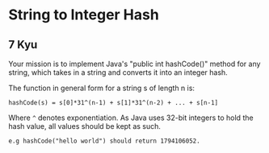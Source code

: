 # String to Integer Hash
## 7 Kyu

Your mission is to implement Java's "public int hashCode()" method for any string, which takes in a string and converts it into an integer hash.

The function in general form for a string s of length n is:
```
hashCode(s) = s[0]*31^(n-1) + s[1]*31^(n-2) + ... + s[n-1]
```
Where `^` denotes exponentiation. As Java uses 32-bit integers to hold the hash value, all values should be kept as such.
```
e.g hashCode("hello world") should return 1794106052.
```
